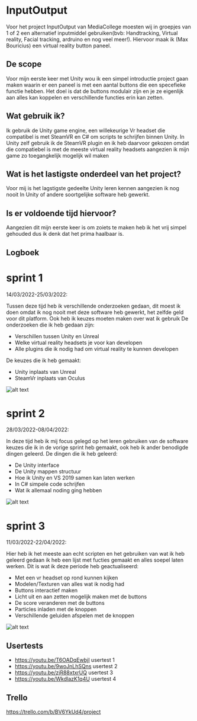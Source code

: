 # InputOutput 
Voor het project InputOutput van MediaCollege moesten wij in groepjes van 1 of 2 een alternatief inputmiddel gebruiken(bvb: Handtracking, Virtual reality, Facial tracking, ardruino en nog veel meer!).
Hiervoor maak ik (Max Bouricius) een virtual reality button paneel.

## De scope
Voor mijn eerste keer met Unity wou ik een simpel introductie project gaan maken waarin er een paneel is met een aantal buttons die een specefieke functie hebben.
Het doel is dat de buttons modulair zijn en je ze eigenlijk aan alles kan koppelen en verschillende functies erin kan zetten.

## Wat gebruik ik?
Ik gebruik de Unity game engine, een willekeurige Vr headset die compatibel is met SteamVR en C# om scripts te schrijfen binnen Unity.
In Unity zelf gebruik ik de SteamVR plugin en ik heb daarvoor gekozen omdat die compatiebel is met de meeste virtual reality headsets aangezien ik mijn game zo toegangkelijk mogelijk wil maken

## Wat is het lastigste onderdeel van het project?
Voor mij is het lagstigste gedeelte Unity leren kennen aangezien ik nog nooit In Unity of andere soortgelijke software heb gewerkt.

## Is er voldoende tijd hiervoor?
Aangezien dit mijn eerste keer is om zoiets te maken heb ik het vrij simpel gehouded dus ik denk dat het prima haalbaar is.

## Logboek
# sprint 1
14/03/2022-25/03/2022:

Tussen deze tijd heb ik verschillende onderzoeken gedaan, dit moest ik doen omdat ik nog nooit met deze software heb gewerkt, het zelfde geld voor dit platform.
Ook heb ik keuzes moeten maken over wat ik gebruik 
De onderzoeken die ik heb gedaan zijn:
* Verschillen tussen Unity en Unreal
* Welke virtual reality headsets je voor kan developen
* Alle plugins die ik nodig had om virtual reality te kunnen developen


De keuzes die ik heb gemaakt:
* Unity inplaats van Unreal
* SteamVr inplaats van Oculus

![alt text](https://media.discordapp.net/attachments/649946895774646293/968270253761130567/Screenshot_2521.png?width=1022&height=642)

# sprint 2
28/03/2022-08/04/2022:

In deze tijd heb ik mij focus gelegd op het leren gebruiken van de software keuzes die ik in de vorige sprint heb gemaakt, ook heb ik ander benodigde dingen geleerd.
De dingen die ik heb geleerd:
* De Unity interface
* De Unity mappen structuur
* Hoe ik Unity en VS 2019 samen kan laten werken
* In C# simpele code schrijfen
* Wat ik allemaal noding ging hebben

![alt text](https://cdn.discordapp.com/attachments/649946895774646293/968271353176277082/Screenshot_2523.png)

# sprint 3
11/03/2022-22/04/2022:

Hier heb ik het meeste aan echt scripten en het gebruiken van wat ik heb geleerd gedaan ik heb een lijst met fucties gemaakt en alles soepel laten werken.
Dit is wat ik deze periode heb geactualiseerd:
* Met een vr headset op rond kunnen kijken
* Modelen/Texturen van alles wat ik nodig had
* Buttons interactief maken
* Licht uit en aan zetten mogelijk maken met de buttons
* De score veranderen met de buttons
* Particles inladen met de knoppen
* Verschillende geluiden afspelen met de knoppen

![alt text](https://cdn.discordapp.com/attachments/649946895774646293/968271352945582100/Screenshot_2522.png)

## Usertests

* https://youtu.be/T6OADqEwbjI usertest 1
* https://youtu.be/9woJnLhSQns usertest 2
* https://youtu.be/zjR88xtxrUQ usertest 3
* https://youtu.be/WkdlazK1q4U usertest 4

## Trello
https://trello.com/b/BV6YkUd4/project
